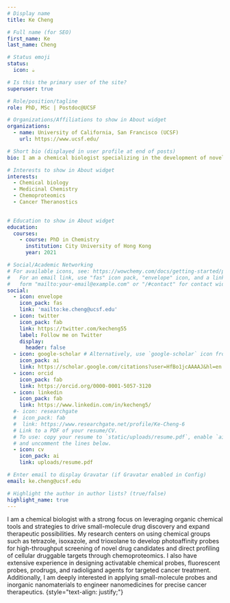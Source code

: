 ```yaml
---
# Display name
title: Ke Cheng

# Full name (for SEO)
first_name: Ke
last_name: Cheng

# Status emoji
status:
  icon: ☕️

# Is this the primary user of the site?
superuser: true

# Role/position/tagline
role: PhD, MSc | Postdoc@UCSF

# Organizations/Affiliations to show in About widget
organizations:
  - name: University of California, San Francisco (UCSF)
    url: https://www.ucsf.edu/

# Short bio (displayed in user profile at end of posts)
bio: I am a chemical biologist specializing in the development of novel small-molecule drugs and probes for targeted cancer therapy. My work integrates probe design, chemoproteomics, molecular biology, and nanotechnology to uncover druggable targets and engineer precision therapeutic strategies.

# Interests to show in About widget
interests:
  - Chemical biology
  - Medicinal Chemistry
  - Chemoproteomics
  - Cancer Theranostics
  

# Education to show in About widget
education:
  courses:
    - course: PhD in Chemistry
      institution: City University of Hong Kong
      year: 2021

# Social/Academic Networking
# For available icons, see: https://wowchemy.com/docs/getting-started/page-builder/#icons
#   For an email link, use "fas" icon pack, "envelope" icon, and a link in the
#   form "mailto:your-email@example.com" or "/#contact" for contact widget.
social:
  - icon: envelope
    icon_pack: fas
    link: 'mailto:ke.cheng@ucsf.edu'
  - icon: twitter
    icon_pack: fab
    link: https://twitter.com/kecheng55
    label: Follow me on Twitter
    display:
      header: false
  - icon: google-scholar # Alternatively, use `google-scholar` icon from `ai` icon pack
    icon_pack: ai
    link: https://scholar.google.com/citations?user=HfBo1jcAAAAJ&hl=en
  - icon: orcid
    icon_pack: fab
    link: https://orcid.org/0000-0001-5057-3120
  - icon: linkedin
    icon_pack: fab
    link: https://www.linkedin.com/in/kecheng5/
  #- icon: researchgate
  #  icon_pack: fab
  #  link: https://www.researchgate.net/profile/Ke-Cheng-6
  # Link to a PDF of your resume/CV.
  # To use: copy your resume to `static/uploads/resume.pdf`, enable `ai` icons in `params.yaml`,
  # and uncomment the lines below.
  - icon: cv
    icon_pack: ai
    link: uploads/resume.pdf

# Enter email to display Gravatar (if Gravatar enabled in Config)
email: ke.cheng@ucsf.edu

# Highlight the author in author lists? (true/false)
highlight_name: true
---
```


I am a chemical biologist with a strong focus on leveraging organic chemical tools and strategies to drive small-molecule drug discovery and expand therapeutic possibilities. My research centers on using chemical groups such as tetrazole, isoxazole, and trioxolane to develop photoaffinity probes for high-throughput screening of novel drug candidates and direct profiling of cellular druggable targets through chemoproteomics. I also have extensive experience in designing activatable chemical probes, fluorescent probes, prodrugs, and radioligand agents for targeted cancer treatment. Additionally, I am deeply interested in applying small-molecule probes and inorganic nanomaterials to engineer nanomedicines for precise cancer therapeutics.
{style="text-align: justify;"}

